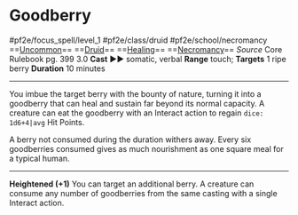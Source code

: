 # Goodberry
#pf2e/focus_spell/level_1 #pf2e/class/druid #pf2e/school/necromancy 
==[Uncommon](rules/traits/uncommon.md)== ==[Druid](rules/traits/druid.md)== ==[Healing](rules/traits/healing.md)== ==[Necromancy](rules/traits/necromancy.md)==
*Source* Core Rulebook pg. 399 3.0
**Cast** ►► somatic, verbal
**Range** touch; **Targets** 1 ripe berry
**Duration** 10 minutes

---
You imbue the target berry with the bounty of nature, turning it into a goodberry that can heal and sustain far beyond its normal capacity. A creature can eat the goodberry with an Interact action to regain `dice: 1d6+4|avg` Hit Points.

A berry not consumed during the duration withers away. Every six goodberries consumed gives as much nourishment as one square meal for a typical human.

<hr>

**Heightened (+1)** You can target an additional berry. A creature can consume any number of goodberries from the same casting with a single Interact action.